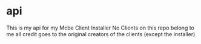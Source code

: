 # api
This is my api for my Mcbe Client Installer
No Clients on this repo belong to me
all credit goes to the original creators of the clients (except the installer)
